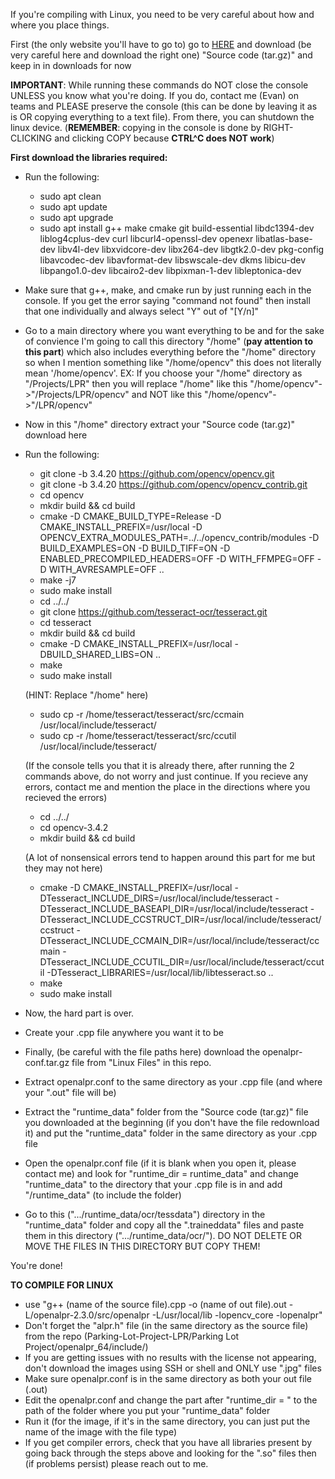 If you're compiling with Linux, you need to be very careful about how and where you place things.

First (the only website you'll have to go to) go to [HERE](https://github.com/openalpr/openalpr/releases) and download (be very careful here and download the right one) "Source code (tar.gz)" and keep in in downloads for now

**IMPORTANT**: While running these commands do NOT close the console UNLESS you know what you're doing. If you do, contact me (Evan) on teams and PLEASE preserve the console (this can be done by leaving it as is OR copying everything to a text file). From there, you can shutdown the linux device. (**REMEMBER**: copying in the console is done by RIGHT-CLICKING and clicking COPY because **CTRL^C does NOT work**)

__First download the libraries required:__
 - Run the following:
   * sudo apt clean
   * sudo apt update
   * sudo apt upgrade
   * sudo apt install g++ make cmake git build-essential libdc1394-dev liblog4cplus-dev curl libcurl4-openssl-dev openexr libatlas-base-dev libv4l-dev libxvidcore-dev libx264-dev libgtk2.0-dev pkg-config libavcodec-dev libavformat-dev libswscale-dev dkms libicu-dev libpango1.0-dev libcairo2-dev libpixman-1-dev libleptonica-dev


- Make sure that g++, make, and cmake run by just running each in the console. If you get the error saying "command not found" then install that one individually and always select "Y" out of "[Y/n]"


- Go to a main directory where you want everything to be and for the sake of convience I'm going to call this directory "/home" (**pay attention to this part**) which also includes everything before the "/home" directory so when I mention something like "/home/opencv" this does not literally mean '/home/opencv'. EX: If you choose your "/home" directory as "/Projects/LPR" then you will replace "/home" like this "/home/opencv"->"/Projects/LPR/opencv" and NOT like this "/home/opencv"->"/LPR/opencv"
- Now in this "/home" directory extract your "Source code (tar.gz)" download here
- Run the following:
  * git clone -b 3.4.20 https://github.com/opencv/opencv.git
  * git clone -b 3.4.20 https://github.com/opencv/opencv_contrib.git
  * cd opencv
  * mkdir build && cd build
  * cmake -D CMAKE_BUILD_TYPE=Release -D CMAKE_INSTALL_PREFIX=/usr/local -D OPENCV_EXTRA_MODULES_PATH=../../opencv_contrib/modules -D BUILD_EXAMPLES=ON -D BUILD_TIFF=ON -D ENABLED_PRECOMPILED_HEADERS=OFF -D WITH_FFMPEG=OFF -D WITH_AVRESAMPLE=OFF  ..
  * make -j7
  * sudo make install
  * cd ../../
  * git clone https://github.com/tesseract-ocr/tesseract.git
  * cd tesseract
  * mkdir build && cd build
  * cmake -D CMAKE_INSTALL_PREFIX=/usr/local -DBUILD_SHARED_LIBS=ON ..
  * make
  * sudo make install
    
  (HINT: Replace "/home" here)
  
  * sudo cp -r /home/tesseract/tesseract/src/ccmain /usr/local/include/tesseract/
  * sudo cp -r /home/tesseract/tesseract/src/ccutil /usr/local/include/tesseract/
    
  (If the console tells you that it is already there, after running the 2 commands above, do not worry and just continue. If you recieve any errors, contact me and mention the place in the directions where you recieved the errors)
  
  * cd ../../
  * cd opencv-3.4.2
  * mkdir build && cd build
    
  (A lot of nonsensical errors tend to happen around this part for me but they may not here)

  * cmake -D CMAKE_INSTALL_PREFIX=/usr/local -DTesseract_INCLUDE_DIRS=/usr/local/include/tesseract -DTesseract_INCLUDE_BASEAPI_DIR=/usr/local/include/tesseract -DTesseract_INCLUDE_CCSTRUCT_DIR=/usr/local/include/tesseract/ccstruct -DTesseract_INCLUDE_CCMAIN_DIR=/usr/local/include/tesseract/ccmain -DTesseract_INCLUDE_CCUTIL_DIR=/usr/local/include/tesseract/ccutil -DTesseract_LIBRARIES=/usr/local/lib/libtesseract.so ..
  * make
  * sudo make install
- Now, the hard part is over.
- Create your .cpp file anywhere you want it to be
- Finally, (be careful with the file paths here) download the openalpr-conf.tar.gz file from "Linux Files" in this repo.
- Extract openalpr.conf to the same directory as your .cpp file (and where your ".out" file will be)
- Extract the "runtime_data" folder from the "Source code (tar.gz)" file you downloaded at the beginning (if you don't have the file redownload it) and put the "runtime_data" folder in the same directory as your .cpp file
- Open the openalpr.conf file (if it is blank when you open it, please contact me) and look for "runtime_dir = runtime_data" and change "runtime_data" to the directory that your .cpp file is in and add "/runtime_data" (to include the folder)
- Go to this (".../runtime_data/ocr/tessdata") directory in the "runtime_data" folder and copy all the ".traineddata" files and paste them in this directory (".../runtime_data/ocr/"). DO NOT DELETE OR MOVE THE FILES IN THIS DIRECTORY BUT COPY THEM!

You're done!

__TO COMPILE FOR LINUX__
- use "g++ (name of the source file).cpp -o (name of out file).out -L/openalpr-2.3.0/src/openalpr -L/usr/local/lib -lopencv_core -lopenalpr"
- Don't forget the "alpr.h" file (in the same directory as the source file) from the repo (Parking-Lot-Project-LPR/Parking Lot Project/openalpr_64/include/)
- If you are getting issues with no results with the license not appearing, don't download the images using SSH or shell and ONLY use ".jpg" files
- Make sure openalpr.conf is in the same directory as both your out file (.out)
- Edit the openalpr.conf and change the part after "runtime_dir = " to the path of the folder where you put your "runtime_data" folder
- Run it (for the image, if it's in the same directory, you can just put the name of the image with the file type)  
- If you get compiler errors, check that you have all libraries present by going back through the steps above and looking for the ".so" files then (if problems persist) please reach out to me.

